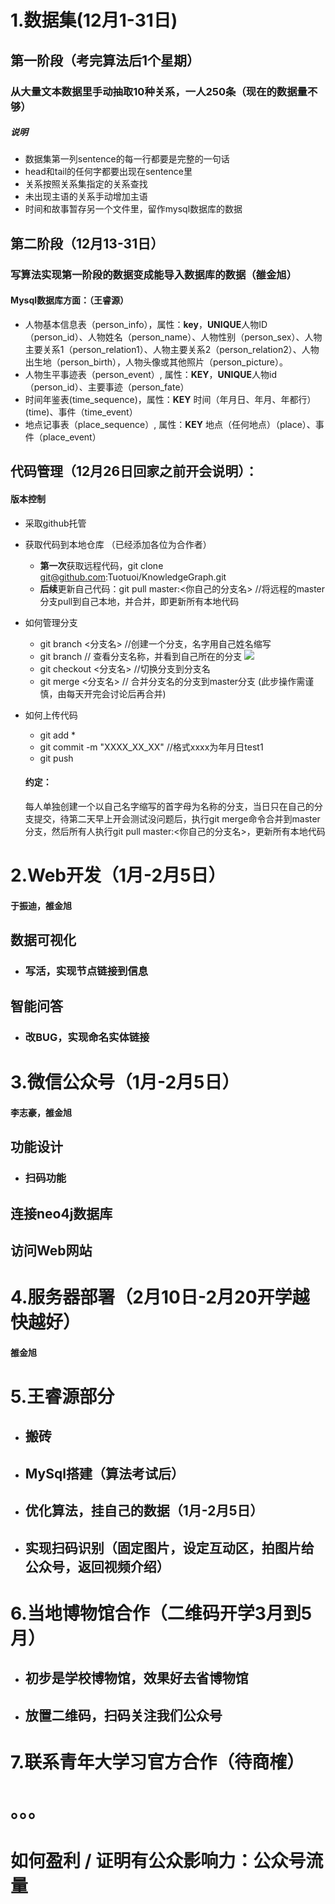 # 1.数据集(12月1-31日)

## 第一阶段（考完算法后1个星期）

### 从大量文本数据里手动抽取10种关系，一人250条（现在的数据量不够）

##### 说明

- 数据集第一列sentence的每一行都要是完整的一句话
- head和tail的任何字都要出现在sentence里
- 关系按照关系集指定的关系查找
- 未出现主语的关系手动增加主语
- 时间和故事暂存另一个文件里，留作mysql数据库的数据

## 第二阶段（12月13-31日）

### 写算法实现第一阶段的数据变成能导入数据库的数据（雒金旭）

#### Mysql数据库方面：（王睿源）

- 人物基本信息表（person_info），属性：**key**，**UNIQUE**人物ID（person_id）、人物姓名（person_name）、人物性别（person_sex）、人物主要关系1（person_relation1）、人物主要关系2（person_relation2）、人物出生地（person_birth），人物头像或其他照片（person_picture）。
- 人物生平事迹表（person_event）, 属性：**KEY**，**UNIQUE**人物id（person_id）、主要事迹（person_fate）
- 时间年鉴表(time_sequence)，属性：**KEY** 时间（年月日、年月、年都行）(time)、事件（time_event）
- 地点记事表（place_sequence）, 属性：**KEY** 地点（任何地点）（place）、事件（place_event）



## 代码管理（12月26日回家之前开会说明）：

#### 版本控制

- 采取github托管

- 获取代码到本地仓库 （已经添加各位为合作者）

  - **第一次**获取远程代码，git clone git@github.com:Tuotuoi/KnowledgeGraph.git
  - **后续**更新自己代码：git pull master:<你自己的分支名>  //将远程的master分支pull到自己本地，并合并，即更新所有本地代码

- 如何管理分支

  - git branch <分支名>     //创建一个分支，名字用自己姓名缩写
  - git branch                      // 查看分支名称，并看到自己所在的分支	![](D:\照片\笔记\4.PNG)
  - git checkout <分支名>  //切换分支到分支名
  - git merge <分支名>  // 合并分支名的分支到master分支 (此步操作需谨慎，由每天开完会讨论后再合并)

- 如何上传代码

  - git add *
  - git commit -m "XXXX_XX_XX"   //格式xxxx为年月日test1
  - git push

  
  
  #### 约定：
  
  每人单独创建一个以自己名字缩写的首字母为名称的分支，当日只在自己的分支提交，待第二天早上开会测试没问题后，执行git merge命令合并到master分支，然后所有人执行git pull master:<你自己的分支名>，更新所有本地代码
  
  

# 2.Web开发（1月-2月5日）

#### 于振迪，雒金旭

## 数据可视化

- ### 写活，实现节点链接到信息

## 智能问答

- ### 改BUG，实现命名实体链接

# 3.微信公众号（1月-2月5日）

#### 李志豪，雒金旭

## 功能设计

- ### 扫码功能

## 连接neo4j数据库

## 访问Web网站

# 4.服务器部署（2月10日-2月20开学越快越好）

#### 雒金旭

# 5.王睿源部分

- ## 搬砖

- ## MySql搭建（算法考试后）

- ## 优化算法，挂自己的数据（1月-2月5日）

- ## 实现扫码识别（固定图片，设定互动区，拍图片给公众号，返回视频介绍）

# 6.当地博物馆合作（二维码开学3月到5月）

- ## 初步是学校博物馆，效果好去省博物馆

- ## 放置二维码，扫码关注我们公众号

# 7.联系青年大学习官方合作（待商榷）

# 。。。

# 如何盈利 / 证明有公众影响力：公众号流量